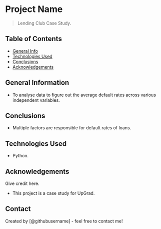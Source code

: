# Project Name
> Lending Club Case Study.


## Table of Contents
* [General Info](#general-information)
* [Technologies Used](#technologies-used)
* [Conclusions](#conclusions)
* [Acknowledgements](#acknowledgements)

<!-- You can include any other section that is pertinent to your problem -->

## General Information
-  To analyse data to figure out the average default rates across various independent variables. 

<!-- You don't have to answer all the questions - just the ones relevant to your project. -->

## Conclusions
- Multiple factors are responsible for default rates of loans.

<!-- You don't have to answer all the questions - just the ones relevant to your project. -->


## Technologies Used
- Python.

<!-- As the libraries versions keep on changing, it is recommended to mention the version of library used in this project -->

## Acknowledgements
Give credit here.
- This project is a case study for UpGrad.

## Contact
Created by [@githubusername] - feel free to contact me!
